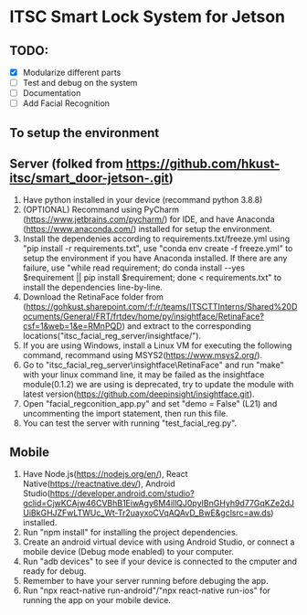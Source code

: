 # ITSC Smart Lock System for Jetson
## TODO:
- [x] Modularize different parts
- [ ] Test and debug on the system
- [ ] Documentation
- [ ] Add Facial Recognition

## To setup the environment
## Server (folked from https://github.com/hkust-itsc/smart_door-jetson-.git)
1. Have python installed in your device (recommand python 3.8.8)
2. (OPTIONAL) Recommand using PyCharm (https://www.jetbrains.com/pycharm/) for IDE, and have Anaconda (https://www.anaconda.com/) installed for setup the environment.
3. Install the dependenies according to requirements.txt/freeze.yml using "pip install -r requirements.txt", use "conda env create -f freeze.yml" to setup the environment if you have Anaconda installed. If there are any failure, use "while read requirement; do conda install --yes $requirement || pip install $requirement; done < requirements.txt" to install the dependencies line-by-line.
4. Download the RetinaFace folder from (https://gohkust.sharepoint.com/:f:/r/teams/ITSCTTInterns/Shared%20Documents/General/FRT/frtdev/home/py/insightface/RetinaFace?csf=1&web=1&e=RMnPQD) and extract to the corresponding locations("itsc_facial_reg_server/insightface/").
5. If you are using Windows, install a Linux VM for executing the following command, recommand using MSYS2(https://www.msys2.org/).
6. Go to  "itsc_facial_reg_server\insightface\RetinaFace" and run "make" with your linux command line, it may be failed as the insightface module(0.1.2) we are using is deprecated, try to update the module with latest version(https://github.com/deepinsight/insightface.git).
7. Open "facial_regconition_app.py" and set "demo = False" (L21) and uncommenting the import statement, then run this file.
8. You can test the server with running "test_facial_reg.py".

## Mobile
1. Have Node.js(https://nodejs.org/en/), React Native(https://reactnative.dev/), Android Studio(https://developer.android.com/studio?gclid=CjwKCAjw46CVBhB1EiwAgy6M4illQJ0pyIBnGHyh9d77GqKZe2dJUiBkGHJZFwLTWUc_Wt-Tr2uayxoCVqAQAvD_BwE&gclsrc=aw.ds) installed.
2. Run "npm install" for installing the project dependencies.
3. Create an android virtual device with using Android Studio, or connect a mobile device (Debug mode enabled) to your computer.
4. Run "adb devices" to see if your device is connected to the cmputer and ready for debug.
5. Remember to have your server running before debuging the app.
6. Run "npx react-native run-android"/"npx react-native run-ios" for running the app on your mobile device.